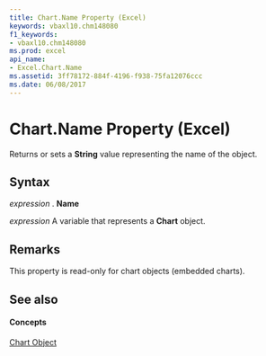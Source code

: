 ```yaml
---
title: Chart.Name Property (Excel)
keywords: vbaxl10.chm148080
f1_keywords:
- vbaxl10.chm148080
ms.prod: excel
api_name:
- Excel.Chart.Name
ms.assetid: 3ff78172-884f-4196-f938-75fa12076ccc
ms.date: 06/08/2017
---
```



# Chart.Name Property (Excel)

Returns or sets a  **String** value representing the name of the object.


## Syntax

 _expression_ . **Name**

 _expression_ A variable that represents a **Chart** object.


## Remarks

This property is read-only for chart objects (embedded charts).


## See also


#### Concepts


[Chart Object](Excel.Chart(object).md)

